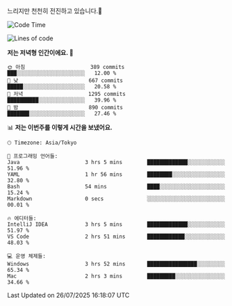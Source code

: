 느리지만 천천히 전진하고 있습니다.🐢

<!--START_SECTION:waka-->
![Code Time](http://img.shields.io/badge/Code%20Time-1%2C657%20hrs%2028%20mins-blue)

![Lines of code](https://img.shields.io/badge/%EC%A0%80%EB%8A%94%20%EC%97%AC%ED%83%9C%EA%B9%8C%EC%A7%80%20-925.8%20thousand%20%EC%A4%84%EC%9D%98%20%EC%BD%94%EB%93%9C%EB%A5%BC%20%EC%9E%91%EC%84%B1%ED%96%88%EC%96%B4%EC%9A%94.-blue)

**저는 저녁형 인간이에요. 🦉** 

```text
🌞 아침                     389 commits         ███░░░░░░░░░░░░░░░░░░░░░░   12.00 % 
🌆 낮　                     667 commits         █████░░░░░░░░░░░░░░░░░░░░   20.58 % 
🌃 저녁                     1295 commits        ██████████░░░░░░░░░░░░░░░   39.96 % 
🌙 밤　                     890 commits         ███████░░░░░░░░░░░░░░░░░░   27.46 % 
```


📊 **저는 이번주를 이렇게 시간을 보냈어요.** 

```text
🕑︎ Timezone: Asia/Tokyo

💬 프로그래밍 언어들: 
Java                     3 hrs 5 mins        █████████████░░░░░░░░░░░░   51.96 % 
YAML                     1 hr 56 mins        ████████░░░░░░░░░░░░░░░░░   32.80 % 
Bash                     54 mins             ████░░░░░░░░░░░░░░░░░░░░░   15.24 % 
Markdown                 0 secs              ░░░░░░░░░░░░░░░░░░░░░░░░░   00.01 % 

🔥 에디터들: 
IntelliJ IDEA            3 hrs 5 mins        █████████████░░░░░░░░░░░░   51.97 % 
VS Code                  2 hrs 51 mins       ████████████░░░░░░░░░░░░░   48.03 % 

💻 운영 체제들: 
Windows                  3 hrs 52 mins       ████████████████░░░░░░░░░   65.34 % 
Mac                      2 hrs 3 mins        █████████░░░░░░░░░░░░░░░░   34.66 % 
```


 Last Updated on 26/07/2025 16:18:07 UTC
<!--END_SECTION:waka-->
